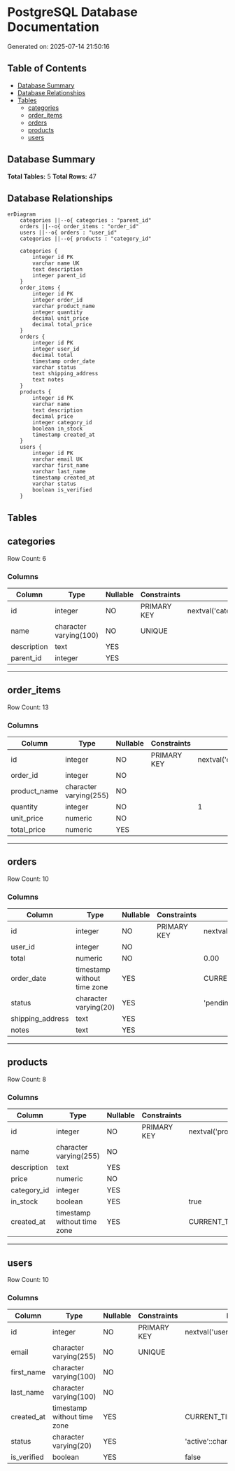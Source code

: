 # PostgreSQL Database Documentation

Generated on: 2025-07-14 21:50:16

## Table of Contents

- [Database Summary](#database-summary)
- [Database Relationships](#database-relationships)
- [Tables](#tables)
  - [categories](#categories)
  - [order_items](#order-items)
  - [orders](#orders)
  - [products](#products)
  - [users](#users)

## Database Summary

**Total Tables:** 5
**Total Rows:** 47

## Database Relationships

```mermaid
erDiagram
    categories ||--o{ categories : "parent_id"
    orders ||--o{ order_items : "order_id"
    users ||--o{ orders : "user_id"
    categories ||--o{ products : "category_id"

    categories {
        integer id PK
        varchar name UK
        text description
        integer parent_id
    }
    order_items {
        integer id PK
        integer order_id
        varchar product_name
        integer quantity
        decimal unit_price
        decimal total_price
    }
    orders {
        integer id PK
        integer user_id
        decimal total
        timestamp order_date
        varchar status
        text shipping_address
        text notes
    }
    products {
        integer id PK
        varchar name
        text description
        decimal price
        integer category_id
        boolean in_stock
        timestamp created_at
    }
    users {
        integer id PK
        varchar email UK
        varchar first_name
        varchar last_name
        timestamp created_at
        varchar status
        boolean is_verified
    }
```

## Tables

## categories

<a id="categories"></a>

Row Count: 6

### Columns

| Column | Type | Nullable | Constraints | Default |
|--------|------|----------|-------------|---------|
| id | integer | NO | PRIMARY KEY | nextval('categories_id_seq'::regclass) |
| name | character varying(100) | NO | UNIQUE |  |
| description | text | YES |  |  |
| parent_id | integer | YES |  |  |

---

## order_items

<a id="order-items"></a>

Row Count: 13

### Columns

| Column | Type | Nullable | Constraints | Default |
|--------|------|----------|-------------|---------|
| id | integer | NO | PRIMARY KEY | nextval('order_items_id_seq'::regclass) |
| order_id | integer | NO |  |  |
| product_name | character varying(255) | NO |  |  |
| quantity | integer | NO |  | 1 |
| unit_price | numeric | NO |  |  |
| total_price | numeric | YES |  |  |

---

## orders

<a id="orders"></a>

Row Count: 10

### Columns

| Column | Type | Nullable | Constraints | Default |
|--------|------|----------|-------------|---------|
| id | integer | NO | PRIMARY KEY | nextval('orders_id_seq'::regclass) |
| user_id | integer | NO |  |  |
| total | numeric | NO |  | 0.00 |
| order_date | timestamp without time zone | YES |  | CURRENT_TIMESTAMP |
| status | character varying(20) | YES |  | 'pending'::character varying |
| shipping_address | text | YES |  |  |
| notes | text | YES |  |  |

---

## products

<a id="products"></a>

Row Count: 8

### Columns

| Column | Type | Nullable | Constraints | Default |
|--------|------|----------|-------------|---------|
| id | integer | NO | PRIMARY KEY | nextval('products_id_seq'::regclass) |
| name | character varying(255) | NO |  |  |
| description | text | YES |  |  |
| price | numeric | NO |  |  |
| category_id | integer | YES |  |  |
| in_stock | boolean | YES |  | true |
| created_at | timestamp without time zone | YES |  | CURRENT_TIMESTAMP |

---

## users

<a id="users"></a>

Row Count: 10

### Columns

| Column | Type | Nullable | Constraints | Default |
|--------|------|----------|-------------|---------|
| id | integer | NO | PRIMARY KEY | nextval('users_id_seq'::regclass) |
| email | character varying(255) | NO | UNIQUE |  |
| first_name | character varying(100) | NO |  |  |
| last_name | character varying(100) | NO |  |  |
| created_at | timestamp without time zone | YES |  | CURRENT_TIMESTAMP |
| status | character varying(20) | YES |  | 'active'::character varying |
| is_verified | boolean | YES |  | false |
